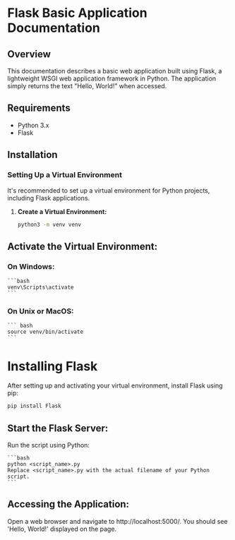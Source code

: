 # Flask Basic Application Documentation

## Overview
This documentation describes a basic web application built using Flask, a lightweight WSGI web application framework in Python. The application simply returns the text "Hello, World!" when accessed.

## Requirements
- Python 3.x
- Flask

## Installation

### Setting Up a Virtual Environment
It's recommended to set up a virtual environment for Python projects, including Flask applications.

1. **Create a Virtual Environment:**
   ```bash
   python3 -m venv venv
    ```
## Activate the Virtual Environment:
### On Windows:
    ```bash
    venv\Scripts\activate
    ```
### On Unix or MacOS:
    ``` bash
    source venv/bin/activate
    ```
# Installing Flask
After setting up and activating your virtual environment, install Flask using pip:

``` bash
pip install Flask
```

## Start the Flask Server:
Run the script using Python:

    ```bash
    python <script_name>.py
    Replace <script_name>.py with the actual filename of your Python script.
    ```
## Accessing the Application:

Open a web browser and navigate to http://localhost:5000/.
You should see 'Hello, World!' displayed on the page.